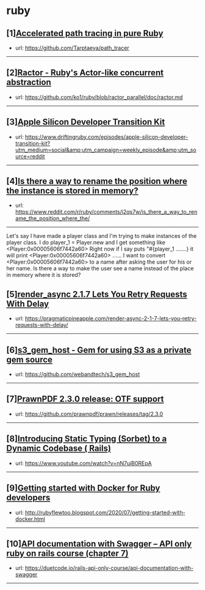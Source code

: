 # ruby
## [1][Accelerated path tracing in pure Ruby](https://www.reddit.com/r/ruby/comments/i2th4c/accelerated_path_tracing_in_pure_ruby/)
- url: https://github.com/Tarptaeya/path_tracer
---

## [2][Ractor - Ruby's Actor-like concurrent abstraction](https://www.reddit.com/r/ruby/comments/i2tru4/ractor_rubys_actorlike_concurrent_abstraction/)
- url: https://github.com/ko1/ruby/blob/ractor_parallel/doc/ractor.md
---

## [3][Apple Silicon Developer Transition Kit](https://www.reddit.com/r/ruby/comments/i2vmkm/apple_silicon_developer_transition_kit/)
- url: https://www.driftingruby.com/episodes/apple-silicon-developer-transition-kit?utm_medium=social&amp;utm_campaign=weekly_episode&amp;utm_source=reddit
---

## [4][Is there a way to rename the position where the instance is stored in memory?](https://www.reddit.com/r/ruby/comments/i2qs7w/is_there_a_way_to_rename_the_position_where_the/)
- url: https://www.reddit.com/r/ruby/comments/i2qs7w/is_there_a_way_to_rename_the_position_where_the/
---
Let's say I have made a player class and I'm trying to make instances of the player class. I do player_1 = Player.new and I get something like &lt;Player:0x00005606f7442a60&gt;
Right now if I say puts "#{player_1 .......}
it will print &lt;Player:0x00005606f7442a60&gt; ......
I want to convert &lt;Player:0x00005606f7442a60&gt; to a name after asking the user for his or her name. Is there a way to make the user see a name instead of the place in memory where it is stored?
## [5][render_async 2.1.7 Lets You Retry Requests With Delay](https://www.reddit.com/r/ruby/comments/i2vr3y/render_async_217_lets_you_retry_requests_with/)
- url: https://pragmaticpineapple.com/render-async-2-1-7-lets-you-retry-requests-with-delay/
---

## [6][s3_gem_host - Gem for using S3 as a private gem source](https://www.reddit.com/r/ruby/comments/i2etot/s3_gem_host_gem_for_using_s3_as_a_private_gem/)
- url: https://github.com/webandtech/s3_gem_host
---

## [7][PrawnPDF 2.3.0 release: OTF support](https://www.reddit.com/r/ruby/comments/i2dtiy/prawnpdf_230_release_otf_support/)
- url: https://github.com/prawnpdf/prawn/releases/tag/2.3.0
---

## [8][Introducing Static Typing (Sorbet) to a Dynamic Codebase ( Rails)](https://www.reddit.com/r/ruby/comments/i2ew5b/introducing_static_typing_sorbet_to_a_dynamic/)
- url: https://www.youtube.com/watch?v=nN7ujB0REpA
---

## [9][Getting started with Docker for Ruby developers](https://www.reddit.com/r/ruby/comments/i2k0up/getting_started_with_docker_for_ruby_developers/)
- url: http://rubyflewtoo.blogspot.com/2020/07/getting-started-with-docker.html
---

## [10][API documentation with Swagger – API only ruby on rails course (chapter 7)](https://www.reddit.com/r/ruby/comments/i2cv8m/api_documentation_with_swagger_api_only_ruby_on/)
- url: https://duetcode.io/rails-api-only-course/api-documentation-with-swagger
---

